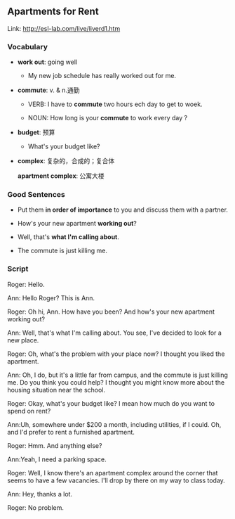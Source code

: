 ## Apartments for Rent

Link: http://esl-lab.com/live/liverd1.htm

### Vocabulary

+ **work out**: going well

  - My new job schedule has really worked out for me.

+ **commute**: v. & n.通勤

  - VERB: I have to **commute** two hours ech day to get to woek.

  - NOUN: How long is your **commute** to work every day ?

+ **budget**: 预算

  - What's your budget like?

+ **complex**: 复杂的，合成的；复合体

  **apartment complex**: 公寓大楼


### Good Sentences

+ Put them **in order of importance** to you and discuss them with a partner.

+ How's your new apartment **working out**?

+ Well, that's **what I'm calling about**.

+ The commute is just killing me. 


### Script

Roger: Hello.

Ann: Hello Roger? This is Ann.

Roger: Oh hi, Ann. How have you been? And how's your new apartment working out?

Ann: Well, that's what I'm calling about. You see, I've decided to look for a new place.

Roger: Oh, what's the problem with your place now? I thought you liked the apartment.

Ann: Oh, I do, but it's a little far from campus, and the commute is just killing me. Do you think you could help? I thought you might know more about the housing situation near the school.

Roger: Okay, what's your budget like? I mean how much do you want to spend on rent?

Ann:Uh, somewhere under $200 a month, including utilities, if I could. Oh, and I'd prefer to rent a furnished apartment.

Roger: Hmm. And anything else?

Ann:Yeah, I need a parking space.

Roger: Well, I know there's an apartment complex around the corner that seems to have a few vacancies. I'll drop by there on my way to class today.

Ann: Hey, thanks a lot.

Roger: No problem.